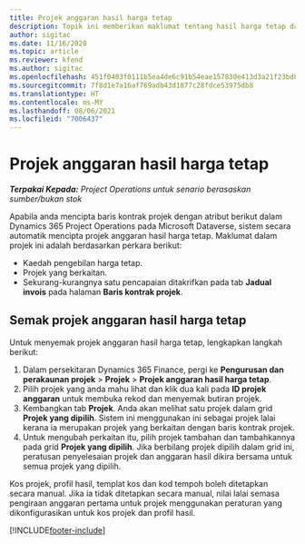 ```yaml
---
title: Projek anggaran hasil harga tetap
description: Topik ini memberikan maklumat tentang hasil harga tetap dalam projek.
author: sigitac
ms.date: 11/16/2020
ms.topic: article
ms.reviewer: kfend
ms.author: sigitac
ms.openlocfilehash: 451f0403f0111b5ea4de6c91b54eae157830e413d3a21f23bd841a66905e147b
ms.sourcegitcommit: 7f8d1e7a16af769adb43d1877c28fdce53975db8
ms.translationtype: HT
ms.contentlocale: ms-MY
ms.lasthandoff: 08/06/2021
ms.locfileid: "7006437"
---
```

# <a name="fixed-price-revenue-estimate-projects"></a>Projek anggaran hasil harga tetap 

_**Terpakai Kepada:** Project Operations untuk senario berasaskan sumber/bukan stok_

Apabila anda mencipta baris kontrak projek dengan atribut berikut dalam Dynamics 365 Project Operations pada Microsoft Dataverse, sistem secara automatik mencipta projek anggaran hasil harga tetap. Maklumat dalam projek ini adalah berdasarkan perkara berikut:

  - Kaedah pengebilan harga tetap.
  - Projek yang berkaitan.
  - Sekurang-kurangnya satu pencapaian ditakrifkan pada tab **Jadual invois** pada halaman **Baris kontrak projek**.

## <a name="review-fixed-price-revenue-estimates-projects"></a>Semak projek anggaran hasil harga tetap
Untuk menyemak projek anggaran hasil harga tetap, lengkapkan langkah berikut:

1. Dalam persekitaran Dynamics 365 Finance, pergi ke **Pengurusan dan perakaunan projek** > **Projek** > **Projek anggaran hasil harga tetap**.
2. Pilih projek yang anda mahu lihat dan klik dua kali pada **ID projek anggaran** untuk membuka rekod dan menyemak butiran projek.
3. Kembangkan tab **Projek**. Anda akan melihat satu projek dalam grid **Projek yang dipilih**. Sistem ini menggunakan ini sebagai projek lalai kerana ia merupakan projek yang berkaitan dengan baris kontrak projek. 
4. Untuk mengubah perkaitan itu, pilih projek tambahan dan tambahkannya pada grid **Projek yang dipilih**. Jika berbilang projek dipilih dalam grid ini, peratusan penyelesaian projek dan anggaran hasil dikira bersama untuk semua projek yang dipilih.

  Kos projek, profil hasil, templat kos dan kod tempoh boleh ditetapkan secara manual. Jika ia tidak ditetapkan secara manual, nilai lalai semasa pengiraan anggaran pertama untuk projek menggunakan peraturan yang dikonfigurasikan untuk kos projek dan profil hasil.



[!INCLUDE[footer-include](../includes/footer-banner.md)]